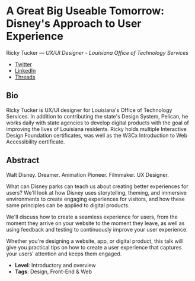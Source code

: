 # A Great Big Useable Tomorrow: Disney's Approach to User Experience

Ricky Tucker &mdash; *UX/UI Designer - Louisiana Office of Technology Services*

- [Twitter](https://twitter.com/TuckTales)
- [LinkedIn](https://www.linkedin.com/in/rltucker/)
- [Threads](https://www.threads.net/@tucktales79)


## Bio

Ricky Tucker is UX/UI designer for Louisiana's Office of Technology Services. In addition to contributing the state's Design System, Pelican, he works daily with state agencies to develop digital products with the goal of improving the lives of Louisiana residents. Ricky holds multiple Interactive Design Foundation certificates, was well as the W3Cx Introduction to Web Accessibility certificate. 

## Abstract

Walt Disney. Dreamer. Animation Pioneer. Filmmaker. UX Designer. 

What can Disney parks can teach us about creating better experiences for users? We'll look at how Disney uses storytelling, theming, and immersive environments to create engaging experiences for visitors, and how these same principles can be applied to digital products.

We'll discuss how to create a seamless experience for users, from the moment they arrive on your website to the moment they leave, as well as using feedback and testing to continuously improve your user experience.

Whether you're designing a website, app, or digital product, this talk will give you practical tips on how to create a user experience that captures your users' attention and keeps them engaged.

- **Level**: Introductory and overview
- **Tags**: Design, Front-End &  Web
  
